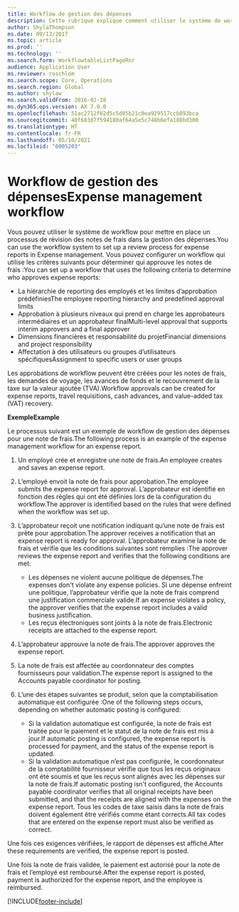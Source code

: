 ```yaml
---
title: Workflow de gestion des dépenses
description: Cette rubrique explique comment utiliser le système de workflow dans Microsoft Dynamics 365 Finance, pour mettre en place un processus de révision des notes de frais dans la gestion des dépenses.
author: ShylaThompson
ms.date: 09/13/2017
ms.topic: article
ms.prod: ''
ms.technology: ''
ms.search.form: WorkflowtableListPageRnr
audience: Application User
ms.reviewer: roschlom
ms.search.scope: Core, Operations
ms.search.region: Global
ms.author: shylaw
ms.search.validFrom: 2016-02-28
ms.dyn365.ops.version: AX 7.0.0
ms.openlocfilehash: 51ac2712f62d5c5d85b21c0ea929517ccb893bca
ms.sourcegitcommit: 40f68387f594180af64a5e5c748b6efa188bd300
ms.translationtype: HT
ms.contentlocale: fr-FR
ms.lasthandoff: 05/10/2021
ms.locfileid: "6005203"
---
```

# <a name="expense-management-workflow"></a><span data-ttu-id="6b040-103">Workflow de gestion des dépenses</span><span class="sxs-lookup"><span data-stu-id="6b040-103">Expense management workflow</span></span>

<span data-ttu-id="6b040-104">Vous pouvez utiliser le système de workflow pour mettre en place un processus de révision des notes de frais dans la gestion des dépenses.</span><span class="sxs-lookup"><span data-stu-id="6b040-104">You can use the workflow system to set up a review process for expense reports in Expense management.</span></span> <span data-ttu-id="6b040-105">Vous pouvez configurer un workflow qui utilise les critères suivants pour déterminer qui approuve les notes de frais :</span><span class="sxs-lookup"><span data-stu-id="6b040-105">You can set up a workflow that uses the following criteria to determine who approves expense reports:</span></span>

- <span data-ttu-id="6b040-106">La hiérarchie de reporting des employés et les limites d’approbation prédéfinies</span><span class="sxs-lookup"><span data-stu-id="6b040-106">The employee reporting hierarchy and predefined approval limits</span></span>
- <span data-ttu-id="6b040-107">Approbation à plusieurs niveaux qui prend en charge les approbateurs intermédiaires et un approbateur final</span><span class="sxs-lookup"><span data-stu-id="6b040-107">Multi-level approval that supports interim approvers and a final approver</span></span>
- <span data-ttu-id="6b040-108">Dimensions financières et responsabilité du projet</span><span class="sxs-lookup"><span data-stu-id="6b040-108">Financial dimensions and project responsibility</span></span>
- <span data-ttu-id="6b040-109">Affectation à des utilisateurs ou groupes d’utilisateurs spécifiques</span><span class="sxs-lookup"><span data-stu-id="6b040-109">Assignment to specific users or user groups</span></span>

<span data-ttu-id="6b040-110">Les approbations de workflow peuvent être créées pour les notes de frais, les demandes de voyage, les avances de fonds et le recouvrement de la taxe sur la valeur ajoutée (TVA).</span><span class="sxs-lookup"><span data-stu-id="6b040-110">Workflow approvals can be created for expense reports, travel requisitions, cash advances, and value-added tax (VAT) recovery.</span></span>

<span data-ttu-id="6b040-111">**Exemple**</span><span class="sxs-lookup"><span data-stu-id="6b040-111">**Example**</span></span>

<span data-ttu-id="6b040-112">Le processus suivant est un exemple de workflow de gestion des dépenses pour une note de frais.</span><span class="sxs-lookup"><span data-stu-id="6b040-112">The following process is an example of the expense management workflow for an expense report.</span></span>

1. <span data-ttu-id="6b040-113">Un employé crée et enregistre une note de frais.</span><span class="sxs-lookup"><span data-stu-id="6b040-113">An employee creates and saves an expense report.</span></span>
2. <span data-ttu-id="6b040-114">L’employé envoit la note de frais pour approbation.</span><span class="sxs-lookup"><span data-stu-id="6b040-114">The employee submits the expense report for approval.</span></span> <span data-ttu-id="6b040-115">L’approbateur est identifié en fonction des règles qui ont été définies lors de la configuration du workflow.</span><span class="sxs-lookup"><span data-stu-id="6b040-115">The approver is identified based on the rules that were defined when the workflow was set up.</span></span>
3. <span data-ttu-id="6b040-116">L’approbateur reçoit une notification indiquant qu’une note de frais est prête pour approbation.</span><span class="sxs-lookup"><span data-stu-id="6b040-116">The approver receives a notification that an expense report is ready for approval.</span></span> <span data-ttu-id="6b040-117">L’approbateur examine la note de frais et vérifie que les conditions suivantes sont remplies :</span><span class="sxs-lookup"><span data-stu-id="6b040-117">The approver reviews the expense report and verifies that the following conditions are met:</span></span>

    - <span data-ttu-id="6b040-118">Les dépenses ne violent aucune politique de dépenses.</span><span class="sxs-lookup"><span data-stu-id="6b040-118">The expenses don't violate any expense policies.</span></span> <span data-ttu-id="6b040-119">Si une dépense enfreint une politique, l’approbateur vérifie que la note de frais comprend une justification commerciale valide.</span><span class="sxs-lookup"><span data-stu-id="6b040-119">If an expense violates a policy, the approver verifies that the expense report includes a valid business justification.</span></span>
    - <span data-ttu-id="6b040-120">Les reçus électroniques sont joints à la note de frais.</span><span class="sxs-lookup"><span data-stu-id="6b040-120">Electronic receipts are attached to the expense report.</span></span>

4. <span data-ttu-id="6b040-121">L’approbateur approuve la note de frais.</span><span class="sxs-lookup"><span data-stu-id="6b040-121">The approver approves the expense report.</span></span>
5. <span data-ttu-id="6b040-122">La note de frais est affectée au coordonnateur des comptes fournisseurs pour validation.</span><span class="sxs-lookup"><span data-stu-id="6b040-122">The expense report is assigned to the Accounts payable coordinator for posting.</span></span>
6. <span data-ttu-id="6b040-123">L’une des étapes suivantes se produit, selon que la comptabilisation automatique est configurée :</span><span class="sxs-lookup"><span data-stu-id="6b040-123">One of the following steps occurs, depending on whether automatic posting is configured:</span></span>

    - <span data-ttu-id="6b040-124">Si la validation automatique est configurée, la note de frais est traitée pour le paiement et le statut de la note de frais est mis à jour.</span><span class="sxs-lookup"><span data-stu-id="6b040-124">If automatic posting is configured, the expense report is processed for payment, and the status of the expense report is updated.</span></span>
    - <span data-ttu-id="6b040-125">Si la validation automatique n’est pas configurée, le coordonnateur de la comptabilité fournisseur vérifie que tous les reçus originaux ont été soumis et que les reçus sont alignés avec les dépenses sur la note de frais.</span><span class="sxs-lookup"><span data-stu-id="6b040-125">If automatic posting isn't configured, the Accounts payable coordinator verifies that all original receipts have been submitted, and that the receipts are aligned with the expenses on the expense report.</span></span> <span data-ttu-id="6b040-126">Tous les codes de taxe saisis dans la note de frais doivent également être vérifiés comme étant corrects.</span><span class="sxs-lookup"><span data-stu-id="6b040-126">All tax codes that are entered on the expense report must also be verified as correct.</span></span>

<span data-ttu-id="6b040-127">Une fois ces exigences vérifiées, le rapport de dépenses est affiché.</span><span class="sxs-lookup"><span data-stu-id="6b040-127">After these requirements are verified, the expense report is posted.</span></span>

<span data-ttu-id="6b040-128">Une fois la note de frais validée, le paiement est autorisé pour la note de frais et l’employé est remboursé.</span><span class="sxs-lookup"><span data-stu-id="6b040-128">After the expense report is posted, payment is authorized for the expense report, and the employee is reimbursed.</span></span>


[!INCLUDE[footer-include](../includes/footer-banner.md)]